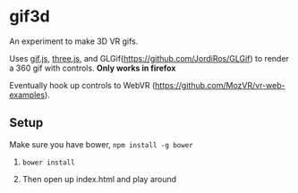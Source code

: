 # gif3d

An experiment to make 3D VR gifs.

Uses [gif.js](https://github.com/jnordberg/gif.js), [three.js](http://threejs.org/), and GLGif(https://github.com/JordiRos/GLGif) to render a
360 gif with controls. **Only works in firefox**

Eventually hook up controls to WebVR (https://github.com/MozVR/vr-web-examples).

## Setup
Make sure you have bower, `npm install -g bower`

1. `bower install`

2. Then open up index.html and play around

